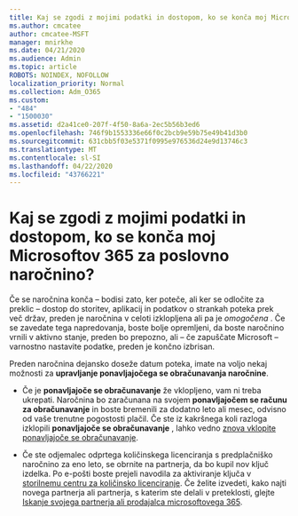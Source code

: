 ```yaml
---
title: Kaj se zgodi z mojimi podatki in dostopom, ko se konča moj Microsoftov 365 za poslovno naročnino?
ms.author: cmcatee
author: cmcatee-MSFT
manager: mnirkhe
ms.date: 04/21/2020
ms.audience: Admin
ms.topic: article
ROBOTS: NOINDEX, NOFOLLOW
localization_priority: Normal
ms.collection: Adm_O365
ms.custom:
- "484"
- "1500030"
ms.assetid: d2a41ce0-207f-4f50-8a6a-2ec5b56b3ed6
ms.openlocfilehash: 746f9b1553336e66f0c2bcb9e59b75e49b41d3b0
ms.sourcegitcommit: 631cbb5f03e5371f0995e976536d24e9d13746c3
ms.translationtype: MT
ms.contentlocale: sl-SI
ms.lasthandoff: 04/22/2020
ms.locfileid: "43766221"
---
```

# <a name="what-happens-to-my-data-and-access-when-my-microsoft-365-for-business-subscription-ends"></a>Kaj se zgodi z mojimi podatki in dostopom, ko se konča moj Microsoftov 365 za poslovno naročnino?

Če se naročnina konča – bodisi zato, ker poteče, ali ker se odločite za preklic – dostop do storitev, aplikacij in podatkov o strankah poteka prek več držav, preden je naročnina v celoti izklopljena ali pa je *omogočena* . Če se zavedate tega napredovanja, boste bolje opremljeni, da boste naročnino vrnili v aktivno stanje, preden bo prepozno, ali – če zapuščate Microsoft – varnostno nastavite podatke, preden je končno izbrisan.
  
Preden naročnina dejansko doseže datum poteka, imate na voljo nekaj možnosti za **upravljanje ponavljajočega se obračunavanja naročnine**.
  
- Če je **ponavljajoče se obračunavanje** že vklopljeno, vam ni treba ukrepati. Naročnina bo zaračunana na svojem **ponavljajočem se računu za obračunavanje** in boste bremenili za dodatno leto ali mesec, odvisno od vaše trenutne pogostosti plačil. Če ste iz kakršnega koli razloga izklopili **ponavljajoče se obračunavanje** , lahko vedno [znova vklopite ponavljajoče se obračunavanje](https://docs.microsoft.com/office365/admin/subscriptions-and-billing/renew-your-subscription#turn-recurring-billing-off-or-on).

- Če ste odjemalec odprtega količinskega licenciranja s predplačniško naročnino za eno leto, se obrnite na partnerja, da bo kupil nov ključ izdelka. Po e-pošti boste prejeli navodila za aktiviranje ključa v [storilnemu centru za količinsko licenciranje](https://go.microsoft.com/fwlink/p/?LinkID=282016). Če želite izvedeti, kako najti novega partnerja ali partnerja, s katerim ste delali v preteklosti, glejte [Iskanje svojega partnerja ali prodajalca microsoftovega 365](https://docs.microsoft.com/office365/admin/manage/find-your-partner-or-reseller).